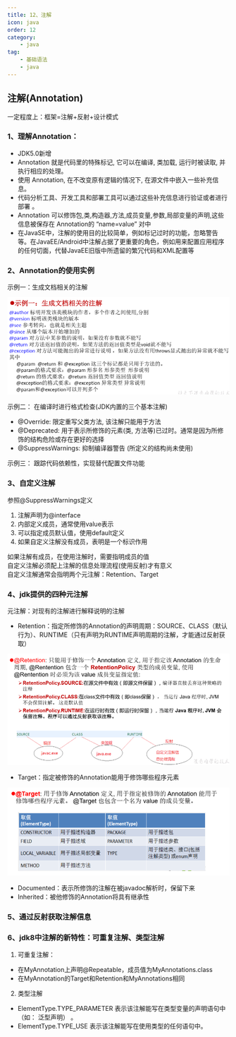 ```yaml
---
title: 12、注解
icon: java
order: 12
category: 
    - java
tag: 
    - 基础语法
    - java
---
```

## 注解(Annotation)

一定程度上：框架=注解+反射+设计模式

### 1、理解Annotation：

- JDK5.0新增
- Annotation 就是代码里的特殊标记, 它可以在编译, 类加载, 运行时被读取, 并执行相应的处理。  
- 使用 Annotation, 在不改变原有逻辑的情况下, 在源文件中嵌入一些补充信息。   
- 代码分析工具、开发工具和部署工具可以通过这些补充信息进行验证或者进行部署 。  
- Annotation 可以修饰包,类,构造器,方法,成员变量,参数,局部变量的声明,这些信息被保存在 Annotation的 “name=value” 对中  
- 在JavaSE中，注解的使用目的比较简单，例如标记过时的功能，忽略警告等。在JavaEE/Android中注解占据了更重要的角色，例如用来配置应用程序的任何切面，代替JavaEE旧版中所遗留的繁冗代码和XML配置等  
<!-- more -->
### 2、Annotation的使用实例

示例一：生成文档相关的注解 

![image-20220720154849463](https://raw.githubusercontent.com/T4mako/ImageBed/main/image-20220720154849463.png)

示例二： 在编译时进行格式检查(JDK内置的三个基本注解)   
- @Override: 限定重写父类方法, 该注解只能用于方法
- @Deprecated: 用于表示所修饰的元素(类, 方法等)已过时。通常是因为所修饰的结构危险或存在更好的选择
- @SuppressWarnings: 抑制编译器警告 (所定义的结构尚未使用)  


示例三： 跟踪代码依赖性，实现替代配置文件功能  

### 3、自定义注解

参照@SuppressWarnings定义
1. 注解声明为@interface
2. 内部定义成员，通常使用value表示
3. 可以指定成员默认值，使用default定义
4. 如果自定义注解没有成员，表明是一个标识作用

如果注解有成员，在使用注解时，需要指明成员的值  
自定义注解必须配上注解的信息处理流程(使用反射)才有意义  
自定义注解通常会指明两个元注解：Retention、Target

### 4、jdk提供的四种元注解

元注解：对现有的注解进行解释说明的注解
- Retention：指定所修饰的Annotation的声明周期：SOURCE、CLASS（默认行为）、RUNTIME（只有声明为RUNTIME声明周期的注解，才能通过反射获取）

![image-20220720163114450](https://raw.githubusercontent.com/T4mako/ImageBed/main/image-20220720163114450.png)

- Target：指定被修饰的Annotation能用于修饰哪些程序元素 

![image-20220720163052587](https://raw.githubusercontent.com/T4mako/ImageBed/main/image-20220720163052587.png)

- Documented：表示所修饰的注解在被javadoc解析时，保留下来
- Inherited：被他修饰的Annotation将具有继承性

### 5、通过反射获取注解信息

### 6、jdk8中注解的新特性：可重复注解、类型注解

1. 可重复注解：
- 在MyAnnotation上声明@Repeatable，成员值为MyAnnotations.class
- 在MyAnnotation的Target和Retention和MyAnnotations相同

2. 类型注解
- ElementType.TYPE_PARAMETER 表示该注解能写在类型变量的声明语句中（如： 泛型声明） 。
- ElementType.TYPE_USE 表示该注解能写在使用类型的任何语句中。  

